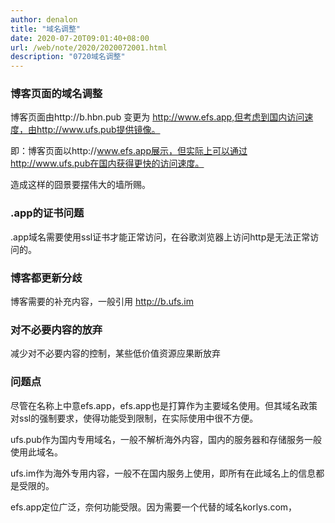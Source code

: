 ```yaml
---
author: denalon
title: "域名调整"
date: 2020-07-20T09:01:40+08:00
url: /web/note/2020/2020072001.html
description: "0720域名调整"
---
```


### 博客页面的域名调整

博客页面由http://b.hbn.pub 变更为 http://www.efs.app,但考虑到国内访问速度，由http://www.ufs.pub提供镜像。

即：博客页面以http://www.efs.app展示，但实际上可以通过http://www.ufs.pub在国内获得更快的访问速度。

造成这样的囧景要摆伟大的墙所赐。

### .app的证书问题

.app域名需要使用ssl证书才能正常访问，在谷歌浏览器上访问http是无法正常访问的。


### 博客都更新分歧

博客需要的补充内容，一般引用 http://b.ufs.im

### 对不必要内容的放弃

减少对不必要内容的控制，某些低价值资源应果断放弃

### 问题点

尽管在名称上中意efs.app，efs.app也是打算作为主要域名使用。但其域名政策对ssl的强制要求，使得功能受到限制，在实际使用中很不方便。

ufs.pub作为国内专用域名，一般不解析海外内容，国内的服务器和存储服务一般使用此域名。

ufs.im作为海外专用内容，一般不在国内服务上使用，即所有在此域名上的信息都是受限的。

efs.app定位广泛，奈何功能受限。因为需要一个代替的域名korlys.com，
